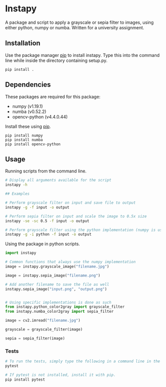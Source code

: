 # Instapy

A package and script to apply a grayscale or sepia filter to images, using either python, numpy or numba.
Written for a university assignment.

## Installation

Use the package manager [pip](https://pip.pypa.io/en/stable/) to install instapy.
Type this into the command line while inside the directory containing setup.py.
```
pip install .
```

## Dependencies

These packages are required for this package:
- numpy (v1.19.1)
- numba (v0.52.2)
- opencv-python (v4.4.0.44)

Install these using [pip](https://pip.pypa.io/en/stable/).
```
pip install numpy
pip install numba
pip install opencv-python
```

## Usage

Running scripts from the command line.

```bash
# Display all arguments available for the script
instapy -h

## Examples

# Perform grayscale filter on input and save file to output
instapy -g -f input -o output

# Perform sepia filter on input and scale the image to 0.5x size
instapy -se -sc 0.5 -f input -o output

# Perform grayscale filter using the python implementation (numpy is used by default)
instapy -g -i python -f input -o output
```


Using the package in python scripts.

```python
import instapy

# Common functions that always use the numpy implementation
image = instapy.grayscale_image("filename.jpg")

image = instapy.sepia_image("filename.png")

# Add another filename to save the file as well
instapy.sepia_image("input.png", "output.png")


# Using specific implementations is done as such
from instapy.python_color2gray import grayscale_filter
from instapy.numba_color2gray import sepia_filter

image = cv2.imread("filename.jpg")

grayscale = grayscale_filter(image)

sepia = sepia_filter(image)

```

### Tests

```bash
# To run the tests, simply type the following in a command line in the package directory after installing the package
pytest

# If pytest is not installed, install it with pip.
pip install pytest
```

